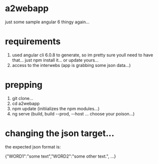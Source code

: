 # a2webapp
just some sample angular 6 thingy again...

# requirements
1. used angular cli 6.0.8 to generate, so im pretty sure youll need to have that... just npm install it... or update yours...
2. access to the interwebs (app is grabbing some json data...)

# prepping
1. git clone...
2. cd a2webapp
3. npm update (initiializes the npm modules...)
3. ng serve (build, build --prod, --host ... choose your poison...)

# changing the json target...
the expected json format is:

{"WORD1":"some text","WORD2":"some other text.", ...}
